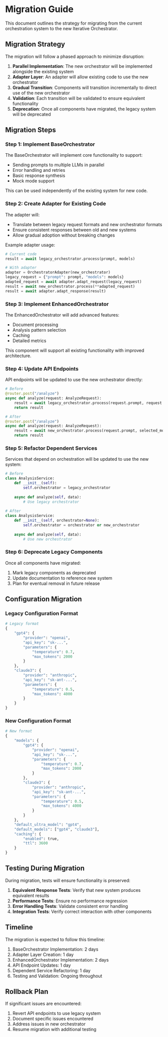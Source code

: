 # Migration Guide

This document outlines the strategy for migrating from the current orchestration system to the new Iterative Orchestrator.

## Migration Strategy

The migration will follow a phased approach to minimize disruption:

1. **Parallel Implementation**: The new orchestrator will be implemented alongside the existing system
2. **Adapter Layer**: An adapter will allow existing code to use the new orchestrator
3. **Gradual Transition**: Components will transition incrementally to direct use of the new orchestrator
4. **Validation**: Each transition will be validated to ensure equivalent functionality
5. **Deprecation**: Once all components have migrated, the legacy system will be deprecated

## Migration Steps

### Step 1: Implement BaseOrchestrator

The BaseOrchestrator will implement core functionality to support:

- Sending prompts to multiple LLMs in parallel
- Error handling and retries
- Basic response synthesis
- Mock mode support

This can be used independently of the existing system for new code.

### Step 2: Create Adapter for Existing Code

The adapter will:

- Translate between legacy request formats and new orchestrator formats
- Ensure consistent responses between old and new systems
- Allow gradual adoption without breaking changes

Example adapter usage:

```python
# Current code
result = await legacy_orchestrator.process(prompt, models)

# With adapter
adapter = OrchestratorAdapter(new_orchestrator)
legacy_request = {"prompt": prompt, "models": models}
adapted_request = await adapter.adapt_request(legacy_request)
result = await new_orchestrator.process(**adapted_request)
result = await adapter.adapt_response(result)
```

### Step 3: Implement EnhancedOrchestrator

The EnhancedOrchestrator will add advanced features:

- Document processing
- Analysis pattern selection
- Caching
- Detailed metrics

This component will support all existing functionality with improved architecture.

### Step 4: Update API Endpoints

API endpoints will be updated to use the new orchestrator directly:

```python
# Before
@router.post("/analyze")
async def analyze(request: AnalyzeRequest):
    result = await legacy_orchestrator.process(request.prompt, request.models)
    return result

# After
@router.post("/analyze")
async def analyze(request: AnalyzeRequest):
    result = await new_orchestrator.process(request.prompt, selected_models=request.models)
    return result
```

### Step 5: Refactor Dependent Services

Services that depend on orchestration will be updated to use the new system:

```python
# Before
class AnalysisService:
    def __init__(self):
        self.orchestrator = legacy_orchestrator
        
    async def analyze(self, data):
        # Use legacy orchestrator
        
# After
class AnalysisService:
    def __init__(self, orchestrator=None):
        self.orchestrator = orchestrator or new_orchestrator
        
    async def analyze(self, data):
        # Use new orchestrator
```

### Step 6: Deprecate Legacy Components

Once all components have migrated:

1. Mark legacy components as deprecated
2. Update documentation to reference new system
3. Plan for eventual removal in future release

## Configuration Migration

### Legacy Configuration Format

```python
# Legacy format
{
    "gpt4": {
        "provider": "openai",
        "api_key": "sk-...",
        "parameters": {
            "temperature": 0.7,
            "max_tokens": 2000
        }
    },
    "claude3": {
        "provider": "anthropic",
        "api_key": "sk-ant-...",
        "parameters": {
            "temperature": 0.5,
            "max_tokens": 4000
        }
    }
}
```

### New Configuration Format

```python
# New format
{
    "models": {
        "gpt4": {
            "provider": "openai",
            "api_key": "sk-...",
            "parameters": {
                "temperature": 0.7,
                "max_tokens": 2000
            }
        },
        "claude3": {
            "provider": "anthropic",
            "api_key": "sk-ant-...",
            "parameters": {
                "temperature": 0.5,
                "max_tokens": 4000
            }
        }
    },
    "default_ultra_model": "gpt4",
    "default_models": ["gpt4", "claude3"],
    "caching": {
        "enabled": true,
        "ttl": 3600
    }
}
```

## Testing During Migration

During migration, tests will ensure functionality is preserved:

1. **Equivalent Response Tests**: Verify that new system produces equivalent results
2. **Performance Tests**: Ensure no performance regression
3. **Error Handling Tests**: Validate consistent error handling
4. **Integration Tests**: Verify correct interaction with other components

## Timeline

The migration is expected to follow this timeline:

1. BaseOrchestrator Implementation: 2 days
2. Adapter Layer Creation: 1 day
3. EnhancedOrchestrator Implementation: 2 days
4. API Endpoint Updates: 1 day
5. Dependent Service Refactoring: 1 day
6. Testing and Validation: Ongoing throughout

## Rollback Plan

If significant issues are encountered:

1. Revert API endpoints to use legacy system
2. Document specific issues encountered
3. Address issues in new orchestrator
4. Resume migration with additional testing